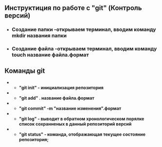 ## **Инструктиция по работе с "git" (Контроль версий)** 

* ### **Создание папки -открываем терминал, вводим команду mkdir названия папки** 

* ### **Создание файла -открываем терминал, вводим команду touch название файла.формат**

##  **Команды git**

 * * **"git init" - инициализация репозитория** 

 * * **"git add" .  название файла.формат**

* * **"git commit" -m "название изменения".формат**

* * **"git log" - выводит в обратном хронологическом порялке список сохранненых в данный репозиторий версий**

* * **"git status" - команда, отображающая текущее состояние репозитория;** 


